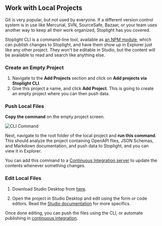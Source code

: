 ## Work with Local Projects

Git is very popular, but not used by everyone. If a different version control system is in use like Mercurial, SVN, SourceSafe, Bazaar, or your team uses another way to keep all their work organized, Stoplight has you covered.

Stoplight CLI is a command-line tool, available as [an NPM module](https://www.npmjs.com/package/@stoplight/cli), which can publish changes to Stoplight, and have them show up in Explorer just like any other project. They won't be editable in Studio, but the content will be available to read and search like anything else.

### Create an Empty Project

1. Navigate to the **Add Projects** section and click on **Add projects via Stoplight CLI**.
2. Give this project a name, and click **Add Project**. This is going to create an empty project where you can then push data.

### Push Local Files

**Copy the command** on the empty project screen.

![CLI Command](../assets/images/cli-command.png)

Next, navigate to the root folder of the local project and **run this command**. This should analyze the project containing OpenAPI files, JSON Schemas, and Markdown documentation, and push data to Stoplight, and you can view it in Explorer.

You can add this command to a [Continuous Integration server](g.automating-publishing.md#continous-integration) to update the contents whenever something changes.

### Edit Local Files

1. Download Studio Desktop from [here](https://stoplight.io/studio/).

2. Open the project in Studio Desktop and edit using the form or code editors. Read the [Studio documentation](https://meta.stoplight.io/docs/studio/) for more specifics.

Once done editing, you can push the files using the CLI, or automate publishing in [continuous integration](g.automating-publishing.md#continous-integration).
